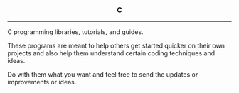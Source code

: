 <center><h3>C</h3></center>
<hr />

C programming libraries, tutorials, and guides.

These programs are meant to help others get started quicker 
on their own projects and also help them understand certain 
coding techniques and ideas.

Do with them what you want and feel free to send the updates or
improvements or ideas.
